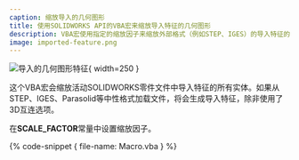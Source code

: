 ```yaml
---
caption: 缩放导入的几何图形
title: 使用SOLIDWORKS API的VBA宏来缩放导入特征的几何图形
description: VBA宏使用指定的缩放因子来缩放外部格式（例如STEP、IGES）的导入特征的实体
image: imported-feature.png
---
```

![导入的几何图形特征](imported-feature.png){ width=250 }

这个VBA宏会缩放活动SOLIDWORKS零件文件中导入特征的所有实体。如果从STEP、IGES、Parasolid等中性格式加载文件，将会生成导入特征，除非使用了3D互连选项。

在**SCALE_FACTOR**常量中设置缩放因子。

{% code-snippet { file-name: Macro.vba } %}